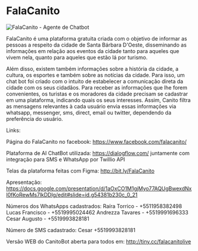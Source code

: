 
# FalaCanito
![FalaCanito - Agente de Chatbot](https://uploaddeimagens.com.br/images/001/965/927/full/mascote_sbo.png?1552772963)

FalaCanito é uma plataforma gratuita criada com o objetivo de informar as pessoas a respeito da cidade de Santa Bárbara D'Oeste, disseminando as informações em relação aos eventos da cidade tanto para aqueles que vivem nela, quanto para aqueles que estão lá por turismo.

Além disso, existem também informações sobre a história da cidade, a cultura, os esportes e também sobre as notícias da cidade.
Para isso, um chat bot foi criado com o intuito de estabelecer a comunicação direta da cidade com os seus cidadãos. 
Para receber as informações que lhe forem convenientes, os turistas e os moradores da cidade precisam se cadastrar em uma plataforma, indicando quais os seus interesses. Assim, Canito filtra as mensagens relevantes à cada usuário envia essas informações via whatsapp, messenger, sms, direct, email ou twitter, dependendo da preferência do usuário.

Links:

Página do FalaCanito no facebook: https://www.facebook.com/falacanito/

Plataforma de AI ChatBot utilizada: https://dialogflow.com/
juntamente com integração para SMS e WhatsApp por Twillio API

Telas da plataforma feitas com Figma: http://bit.ly/FalaCanito

Apresentação: https://docs.google.com/presentation/d/1aOxCO1M1gjMyo77AQUgBwexdNxI0fKoRewMs7lkDDlg/edit#slide=id.g54381b230c_0_21

Números dos WhatsApps cadastrados:
Raíra Torrico - +5511958382498
Lucas Francisco - +5519995024462
Andrezza Tavares - +5519991696333
Cesar Augusto - +5519993828181

Número de SMS cadastrado: Cesar +5519993828181


Versão WEB do CanitoBot aberta para todos em: http://tiny.cc/falacanitolive




